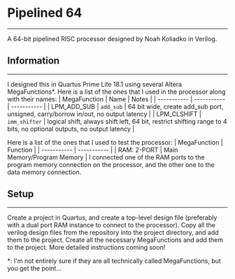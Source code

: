 # Pipelined 64
---
A 64-bit pipelined RISC processor designed by Noah Koliadko in Verilog.

## Information
---
I designed this in Quartus Prime Lite 18.1 using several Altera MegaFunctions*. Here is a list of the ones that I used in the processor along with their names:
| MegaFunction | Name | Notes |
| ----------- | ----------- | ----------- |
| LPM\_ADD\_SUB | `add_sub` | 64 bit wide, create add_sub port, unsigned, carry/borrow in/out, no output latency |
| LPM_CLSHIFT | `imm_shifter` | logical shift, always shift left, 64 bit, restrict shifting range to 4 bits, no optional outputs, no output latency |

Here is a list of the ones that I used to test the processor:
| MegaFunction | Function |
| ----------- | ----------- |
| RAM: 2-PORT | Main Memory/Program Memory |
I connected one of the RAM ports to the program memory connection on the processor, and the other one to the data memory connection.

## Setup
---
Create a project in Quartus, and create a top-level design file (preferably with a dual port RAM instance to connect to the processor). Copy all the verilog design files from the repository into the project directory, and add them to the project. Create all the necessary MegaFunctions and add them to the project.
More detailed instructions coming soon!

*: I'm not entirely sure if they are all technically called MegaFunctions, but you get the point...